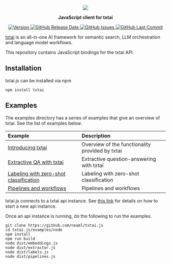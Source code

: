 <p align="center">
    <img src="https://raw.githubusercontent.com/neuml/txtai/master/logo.png"/>
</p>

<p align="center">
    <b>JavaScript client for txtai</b>
</p>

<p align="center">
    <a href="https://github.com/neuml/txtai.js/releases">
        <img src="https://img.shields.io/github/release/neuml/txtai.js.svg?style=flat&color=success" alt="Version"/>
    </a>
    <a href="https://github.com/neuml/txtai.js/releases">
        <img src="https://img.shields.io/github/release-date/neuml/txtai.js.svg?style=flat&color=blue" alt="GitHub Release Date"/>
    </a>
    <a href="https://github.com/neuml/txtai.js/issues">
        <img src="https://img.shields.io/github/issues/neuml/txtai.js.svg?style=flat&color=success" alt="GitHub Issues"/>
    </a>
    <a href="https://github.com/neuml/txtai.js">
        <img src="https://img.shields.io/github/last-commit/neuml/txtai.js.svg?style=flat&color=blue" alt="GitHub Last Commit"/>
    </a>
</p>

[txtai](https://github.com/neuml/txtai) is an all-in-one AI framework for semantic search, LLM orchestration and language model workflows.

This repository contains JavaScript bindings for the txtai API.

## Installation
txtai.js can be installed via npm

    npm install txtai

## Examples
The examples directory has a series of examples that give an overview of txtai. See the list of examples below.

| Example     |      Description      |
|:----------|:-------------|
| [Introducing txtai](https://github.com/neuml/txtai.js/blob/master/examples/node/src/embeddings.js) | Overview of the functionality provided by txtai |
| [Extractive QA with txtai](https://github.com/neuml/txtai.js/blob/master/examples/node/src/extractor.js) | Extractive question-answering with txtai |
| [Labeling with zero-shot classification](https://github.com/neuml/txtai.js/blob/master/examples/node/src/labels.js) | Labeling with zero-shot classification |
| [Pipelines and workflows](https://github.com/neuml/txtai.js/blob/master/examples/node/src/pipelines.js) | Pipelines and workflows |

txtai.js connects to a txtai api instance. See [this link](https://neuml.github.io/txtai/api/) for details on how to start a new api instance.

Once an api instance is running, do the following to run the examples.

```
git clone https://github.com/neuml/txtai.js
cd txtai.js/examples/node
npm install
npm run build
node dist/embeddings.js
node dist/extractor.js
node dist/labels.js
node dist/pipelines.js
```
